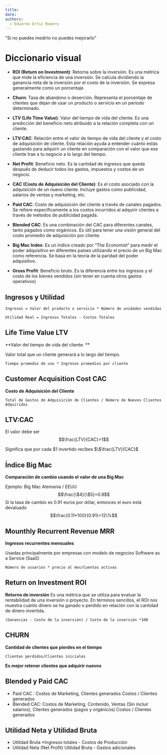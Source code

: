 ```yaml
---
title: 
date: 
authors:
  - Eduardo Ortiz Romero
---
```


 "Si no puedes medirlo no puedes mejorarlo"
# Diccionario visual

* **ROI (Return on Investment)**: Retorna sobre la inversión. Es una métrica que mide la eficiencia de una inversión. Se calcula dividiendo la ganancia neta de la inversión por el costo de la inversión. Se expresa generalmente como un porcentaje.

* **Churn**: Tasa de abandono o deserción. Representa el porcentaje de clientes que dejan de usar un producto o servicio en un período determinado.

* **LTV (Life Time Value)**: Valor del tiempo de vida del cliente. Es una predicción del beneficio neto atribuido a la relación completa con un cliente.

* **LTV:CAC**: Relación entre el valor de tiempo de vida del cliente y el costo de adquisición de cliente. Esta relación ayuda a entender cuánto estás gastando para adquirir un cliente en comparación con el valor que ese cliente trae a tu negocio a lo largo del tiempo.

* **Net Profit**: Beneficio neto. Es la cantidad de ingresos que queda después de deducir todos los gastos, impuestos y costos de un negocio.

* **CAC (Costo de Adquisición del Cliente)**: Es el costo asociado con la adquisición de un nuevo cliente. Incluye gastos como publicidad, salarios de ventas y marketing, etc.

* **Paid CAC**: Costo de adquisición del cliente a través de canales pagados. Se refiere específicamente a los costos incurridos al adquirir clientes a través de métodos de publicidad pagada.

* **Blended CAC**: Es una combinación del CAC para diferentes canales, tanto pagados como orgánicos. Es útil para tener una visión general del costo promedio de adquisición por cliente.

* **Big Mac Index**: Es un índice creado por “The Economist” para medir el poder adquisitivo en diferentes países utilizando el precio de un Big Mac como referencia. Se basa en la teoría de la paridad del poder adquisitivo.

* **Gross Profit**: Beneficio bruto. Es la diferencia entre los ingresos y el costo de los bienes vendidos (sin tener en cuenta otros gastos operativos)
## Ingresos y Utilidad

	Ingresos = Valor del producto o servicio * Número de unidades vendidas

	Utilidad Real = Ingresos Totales - Costos Totales

## Life Time Value LTV

**Valor del tiempo de vida del cliente. **

Valor total que un cliente generará a lo largo del tiempo.

	Tiempo promedio de uso * Ingresos promedios por cliente

## Customer Acquisition Cost CAC

**Costo de Adquisición del Cliente**

	Total de Gastos de Adquisición de Clientes / Número de Nuevos Clientes Adquiridos

## LTV:CAC

El valor debe ser
$$\frac{LTV}{CAC}>1$$

Significa que por cada $\$1$ invertido recibes $\$\frac{LTV}{CAC}$ 

## Índice Big Mac 

**Comparación de cambio usando el valor de una Big Mac**

Ejemplo:
Big Mac Alemania / EEUU
$$\frac{\$4}{\$5}=0.8$$
Si la tasa de cambio es $0.91$ euros por dólar, entonces el euro está devaluado
$$\frac{0.11*100}{0.91}=12\%$$
## Mounthly Recurrent Revenue MRR

**Ingresos recurrentes mensuales**

Usadas principalmente por empresas con modelo de negocios Software as a Service (SaaS)

	Número de usuarios * precio al mes/Cuentas activas

## Return on Investment ROI

**Retorno de inversión**
Es una métrica que se utiliza para evaluar la rentabilidad de una inversión o proyecto. En términos sencillos, el ROI nos muestra cuánto dinero se ha ganado o perdido en relación con la cantidad de dinero invertida.

	(Ganancias - Costo de la inversión) / Costo de la inversión *100

## CHURN

**Cantidad de clientes que pierdes en el tiempo**

	Clientes perdidos/Clientes iniciales

**Es mejor retener clientes que adquirir nuevos**

## Blended y Paid CAC

* Paid CAC : Costos de Marketing, Clientes generados
	Costos / Clientes generados
* Blended CAC:  Costos de Marketing, Contenido, Ventas (Sin incluir salarios), Clientes generados (pagos y orgánicos)
	Costos / Clientes generados

## Utilidad Neta y Utilidad Bruta

* Utilidad Bruta
	*Ingresos totales - Costos de Producción
* Utilidad Neta (Net Profit)
	Utilidad Bruta - Gastos adicionales
